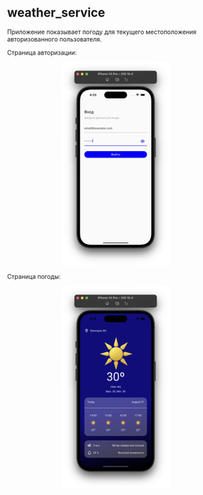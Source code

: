 # weather_service

Приложение показывает погоду для текущего местоположения авторизованного пользователя.

Страница авторизации:

<p align="center"><img src="assets/auth_screen.png" width="250"></p>

Страница погоды:

<p align="center"><img src="assets/weather_screen.png" width="250"></p>
